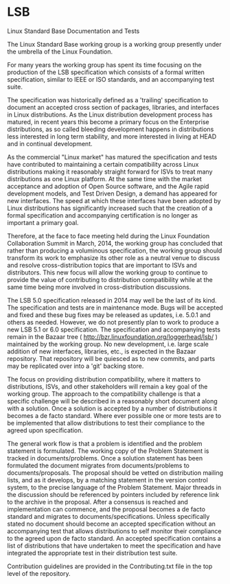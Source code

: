 LSB
===

Linux Standard Base Documentation and Tests

The Linux Standard Base working group is a working group presently under the 
umbrella of the Linux Foundation.

For many years the working group has spent its time focusing on the
production of the LSB specification which consists of a formal written
specification, similar to IEEE or ISO standards, and an accompanying test
suite.

The specification was historically defined as a 'trailing' specification 
to document an
accepted cross section of packages, libraries, and interfaces in Linux
distributions. As the Linux distribution development process has matured, 
in recent years this become a primary focus on the Enterprise distributions,
as so called bleeding development happens in distributions less interested 
in long term stability, and more interested in living at HEAD and in 
continual development. 

As the commercial 
"Linux market" has matured the specification and tests have contributed to
maintaining a certain compatibility across Linux distributions making it
reasonably straight forward for ISVs to treat many distributions as one
Linux platform. At the same time 
with the market acceptance and adoption of Open Source software, 
and the Agile rapid development models, and Test Driven Design, 
a demand has appeared for new interfaces.  The speed
at which these interfaces have been adopted by Linux distributions has
significantly increased such that the creation of a formal specification
and accompanying certification is no longer as important a primary goal. 

Therefore,
at the face to face meeting held during the Linux Foundation Collaboration
Summit in March, 2014, the working group has concluded that rather than
producing a voluminous specification, the working group should transform its
work to emphasize its other role as a neutral venue to discuss and resolve cross-distribution topics
that are important to ISVs and distributors. This new focus will allow the
working group to continue to provide the value of contributing to distribution
compatibility while at the same time being more involved in cross-distribution
discussions.

The LSB 5.0 specification released in 2014 may well be the last of 
its kind. The
specification and tests are in maintenance mode. Bugs will be accepted and
fixed and these bug fixes may be released as updates, i.e. 5.0.1 and others
as needed. However, we do not presently plan to work to produce a new 
LSB 5.1 or 6.0
specification. The specification and accompanying tests remain in the Bazaar
tree ( http://bzr.linuxfoundation.org/loggerhead/lsb/ ) maintained by the
working group. No new development, i.e. large scale addition of new 
interfaces, libraries,
etc., is expected in the Bazaar repository.  That repository will be quiesced 
as to new commits, and parts may be replicated over into a 'git' backing store.

The focus on providing distribution compatibility, where it matters to
distributions, ISVs, and other stakeholders will remain a key goal of the
working group. The approach to the compatibility challenge is that a specific
challenge will be described in a reasonably short document along with a
solution. Once a solution is accepted by a number of distributions it becomes
a de facto standard. Where ever possible one or more tests are to be
implemented that allow distributions to test their compliance to the agreed
upon specification.

The general work flow is that a problem is identified and the problem
statement is formulated. The working copy of the Problem Statement is tracked
in documents/problems. Once a solution statement has been formulated the
document migrates from documents/problems to documents/proposals. The proposal
should be vetted on distribution mailing lists, and as it develops, by a 
matching statement in the version control system, to the precise language 
of the Problem Statement. Major threads in the discussion should be
referenced by pointers included by reference link to the archive 
in the proposal. After a consensus
is reached and implementation can commence, and the proposal becomes a de facto
standard and migrates to documents/specifications. Unless specifically stated
no document should become an accepted specification without an accompanying
test that allows distributions to self monitor their compliance to the
agreed upon de facto standard. An accepted specification contains a list
of distributions that have undertaken to meet the specification and 
have integrated the appropriate test in their distribution test suite.

Contribution guidelines are provided in the Contributing.txt file in the
top level of the repository.
